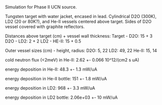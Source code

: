 Simulation for Phase II UCN source.

Tungsten target with water jacket, encased in lead.
Cylindrical D2O (300K), LD2 (20 or 80K?), and He-II vessels centered above target.
Sides of D2O vessel covered with graphite reflectors.

Distances above target (cm) + vessel wall thickness:
Target - D2O: 15 + 3
D2O - LD2: 2 + 2
LD2 - HE-II: 15 + 0.5

Outer vessel sizes (cm) - height, radius:
D2O: 5, 22
LD2: 49, 22
He-II: 15, 14

cold neutron flux (<2meV) in He-II:
2.62 +- 0.066 10^12/(cm2 s uA)

energy deposition in He-II:
48.3 +- 1.3 mW/uA

energy deposition in He-II bottle:
151 +- 1.8 mW/uA

energy deposition in LD2:
968 +- 3.3 mW/uA

energy deposition in LD2 bottle:
2.06e+03 +- 10 mW/uA


